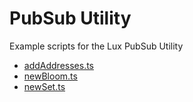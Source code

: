 # PubSub Utility

Example scripts for the Lux PubSub Utility

* [addAddresses.ts](./addAddresses.ts)
* [newBloom.ts](./newBloom.ts)
* [newSet.ts](./newSet.ts)
